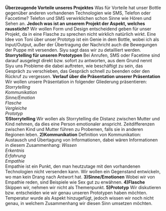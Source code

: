 **Überzeugende Vorteile unseres Projektes**
    Was für Vorteile hat unser Bottle gegenüber anderen vorhandenen Technologien wie SMS, Telefon oder Faccetime? Telefon und SMS verwirklichen schon Sinne wie Hören und Sehen an.
**Jedoch was ist an unserem Projekt der Aspekt, welches raussticht?**
    Wir wollen Form und Design entscheidend geben für unser Projekt, da in eine Flasche zu sprechen nicht wirklich natürlich wirkt. Eine Idee von Toni über unser Prototyp ist ein Genie in dem Bottle, wobei ich als Input/Output, außer der Übertragung der Nachricht auch die Bewegungen der Puppe mit versenden. Siyu sagt dass wir zu detailliert werden.
**Storrytelling für unseren Prototypen**
    Bei Anrufen, SMS oder Facetime sind darauf ausgelegt direkt bzw. sofort zu antworten, aus dem Grund nennt Siyu uns Probleme die dabei auftreten, wie beschäftigt zu sein, das Gespräch zu verschieben, das Gespräch schnell zu beenden oder den Rückruf zu vergessen.
**Verlauf über die Präsentation unserer Präsentation**
    Wir wollen unsere Präsentation in folgender Gliederung präsentieren:
    *Storrytelling*  
    *Kommunikation*  
    *Sinne/Emotion*  
    *Flasche*  
    *Vergleiche*  
    *Prototyp*  
**1)Storrytelling**
    Wir wollen als Storrytelling die Distanz zwischen Mutter und Kind nehmen, da dies eine Person emotionaler anspricht. Zeitdifferenzen zwischen Kind und Mutter führen zu Probemen, falls sie in anderen Regionen leben.
**2)Kommunikation**
    Definition von Kommunikation: Austausch und Übertagung von Informationen, dabei wären Informationen in diesem Zusammenhang:
    *Wissen*  
    *Erkentnis*  
    *Erfahrung*  
    *Empathie*  
    Empathie ist ein Punkt, den man heutzutage mit den vorhandenen Technologien nicht versenden kann. Wir wollen ein Gegenstand  entwickeln, wo man kein Drang nach Antwort hat.
**3)Sinne/Emotionen**
    Wobei wir von Empathie reden, sind Beispiele wie Sex gut zu erwähnen.
**4)Flasche**
    Skippen wir, nehmen wir nicht als Themenpunkt.
**5)Prototyp**
    Wir diskutieren bzw. entscheiden wie wir genau unseren Prototypen haben möchten. Temperatur wurde als Aspekt hinzugefügt, jedoch wissen wir noch nicht genau, in welchem Zusammenhang wir diesen Sinn umsetzen möchten.
    
